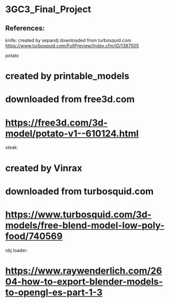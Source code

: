 # 3GC3_Final_Project


## References: 
knife: 
 created by sepandj 
 downloaded from turbosquid.com 
 https://www.turbosquid.com/FullPreview/Index.cfm/ID/1387505

potato 
# created by printable_models 
# downloaded from free3d.com 
# https://free3d.com/3d-model/potato-v1--610124.html

steak: 
# created by Vinrax 
# downloaded from turbosquid.com 
# https://www.turbosquid.com/3d-models/free-blend-model-low-poly-food/740569

obj loader:
# https://www.raywenderlich.com/2604-how-to-export-blender-models-to-opengl-es-part-1-3
